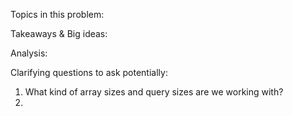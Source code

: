 Topics in this problem:

Takeaways & Big ideas: 

Analysis: 

Clarifying questions to ask potentially:
1. What kind of array sizes and query sizes are we working with?
2. 